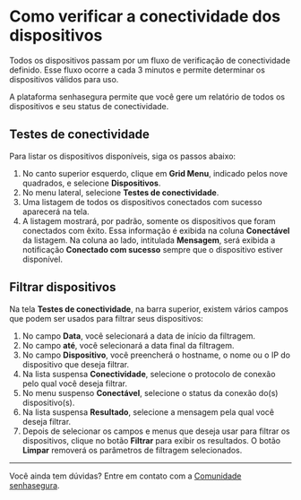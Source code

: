 # Como verificar a conectividade dos dispositivos

Todos os dispositivos passam por um fluxo de verificação de conectividade definido. Esse fluxo ocorre a cada 3 minutos e permite determinar os dispositivos válidos para uso.

A plataforma senhasegura permite que você gere um relatório de todos os dispositivos e seu status de conectividade.

## Testes de conectividade

Para listar os dispositivos disponíveis, siga os passos abaixo:

1. No canto superior esquerdo, clique em **Grid Menu**, indicado pelos nove quadrados, e selecione **Dispositivos**.
2. No menu lateral, selecione **Testes de conectividade**.
3. Uma listagem de todos os dispositivos conectados com sucesso aparecerá na tela. 
4. A listagem mostrará, por padrão, somente os dispositivos que foram conectados com êxito. Essa informação é exibida na coluna **Conectável** da listagem. Na coluna ao lado, intitulada **Mensagem**, será exibida a notificação **Conectado com sucesso** sempre que o dispositivo estiver disponível.

## Filtrar dispositivos

Na tela **Testes de conectividade**, na barra superior, existem vários campos que podem ser usados para filtrar seus dispositivos:

1. No campo **Data**, você selecionará a data de início da filtragem.
2. No campo **até**, você selecionará a data final da filtragem.
3. No campo **Dispositivo**, você preencherá o hostname, o nome ou o IP do dispositivo que deseja filtrar.
4. Na lista suspensa **Conectividade**, selecione o protocolo de conexão pelo qual você deseja filtrar.
5. No menu suspenso **Conectável**, selecione o status da conexão do(s) dispositivo(s).
6. Na lista suspensa **Resultado**, selecione a mensagem pela qual você deseja filtrar.
7. Depois de selecionar os campos e menus que deseja usar para filtrar os dispositivos, clique no botão **Filtrar** para exibir os resultados. O botão **Limpar** removerá os parâmetros de filtragem selecionados.

***

Você ainda tem dúvidas? Entre em contato com a [Comunidade senhasegura](https://community.senhasegura.io).